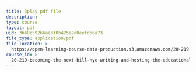 ```yaml
---
title: 3play pdf file
description: ''
type: course
layout: pdf
uid: 3b68c59266aa310b425a2d0eefd56a73
file_type: application/pdf
file_location: >-
  https://open-learning-course-data-production.s3.amazonaws.com/20-219-becoming-the-next-bill-nye-writing-and-hosting-the-educational-show-january-iap-2015/3b68c59266aa310b425a2d0eefd56a73_RMRI-Q3PMLE.pdf
course_id: >-
  20-219-becoming-the-next-bill-nye-writing-and-hosting-the-educational-show-january-iap-2015
---
```

